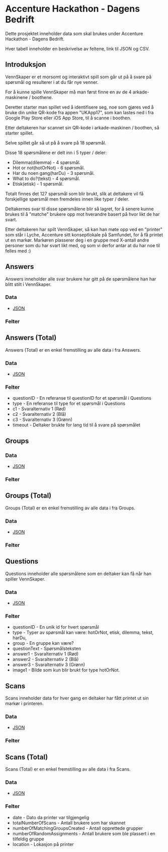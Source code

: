 # Accenture Hackathon - Dagens Bedrift

Dette prosjektet inneholder data som skal brukes under Accenture Hackathon - Dagens Bedrift.

Hver tabell inneholder en beskrivelse av feltene, link til JSON og CSV.

## Introduksjon

VennSkaper er et morsomt og interaktivt spill som går ut på å svare på spørsmål og resulterer i at du får nye venner.

For å kunne spille VennSkaper må man først finne en av de 4 arkade-maskinene / boothene.

Deretter starter man spillet ved å identifisere seg, noe som gjøres ved å bruke din unike QR-kode fra appen "UKApp17", som kan lastes ned i fra Google Play Store eller iOS App Store, til å scanne i boothen.

Etter deltakeren har scannet sin QR-kode i arkade-maskinen / boothen, så starter spillet.

Selve spillet går så ut på å svare på 18 spørsmål.

Disse 18 spørsmålene er delt inn i 5 typer / deler:

* Dilemma(dilemma) - 4 spørsmål.
* Hot or not(hotOrNot) - 6 spørsmål.
* Har du noen gang(harDu) - 3 spørsmål.
* What to do?(tekst) - 4 spørsmål.
* Etisk(etisk) - 1 spørsmål.

Totalt finnes det 127 spørsmål som blir brukt, slik at deltakere vil få forskjellige spørsmål men fremdeles innen like typer / deler.

Deltakernes svar til disse spørsmålene blir så lagret, for å senere kunne brukes til å "matche" brukere opp mot hverandre basert på hvor likt de har svart.

Etter deltakeren har spilt VennSkaper, så kan han møte opp ved en "printer" som står i Lyche, Accenture sitt konseptlokale på Samfundet, for å få printet ut en markør.
Markøren plasserer deg i en gruppe med X-antall andre personer som du har svart likt med, og som vi derfor antar at du har noe til felles med :)

## Answers

Answers inneholder alle svar brukere har gitt på de spørsmålene han har blitt stilt i VennSkaper.

### Data

* [JSON](https://github.com/langz/dagensbedrift/blob/master/answers/answers.json)

### Felter



## Answers (Total)

Answers (Total) er en enkel fremstilling av alle data i fra Answers.

### Data

* [JSON](https://github.com/langz/dagensbedrift/blob/master/answers-total/answers-total.json)

### Felter

* questionID - En referanse til questionID for et spørsmål i Questions
* type - En referanse til type for et spørsmål i Questions
* c1 - Svaralternativ 1 (Rød) 
* c2 - Svaralternativ 2 (Blå)
* c3 - Svaralternativ 3 (Grønn) 
* timeout - Deltaker brukte for lang tid til å svare på spørsmålet

## Groups

### Data

* [JSON](https://github.com/langz/dagensbedrift/blob/master/groups/groups.json)

### Felter



## Groups (Total)

Groups (Total) er en enkel fremstilling av alle data i fra Groups.

### Data

* [JSON](https://github.com/langz/dagensbedrift/blob/master/groups-total/groups-total.json)

### Felter

## Questions

Questions inneholder alle spørsmålene som en deltaker kan få når han spiller VennSkaper.

### Data

* [JSON](https://github.com/langz/dagensbedrift/blob/master/questions/questions.json)

### Felter

* questionID - En unik id for hvert spørsmål
* type - Typer av spørsmål kan være: hotOrNot, etisk, dilemma, tekst, harDu, 
* group - En gruppe kan være?
* questionText - Spørsmålsteksten
* answer1 - Svaralternativ 1 (Rød)
* answer2 - Svaralternativ 2 (Blå)
* answer3 - Svaralternativ 3 (Grønn)
* image1 - Bilde som kun blir brukt for type hotOrNot.

## Scans

Scans inneholder data for hver gang en deltaker har fått printet ut sin markør i printeren.

### Data

* [JSON](https://github.com/langz/dagensbedrift/blob/master/scans/scans.json)

### Felter



## Scans (Total)

Scans (Total) er en enkel fremstilling av alle data i fra Scans.

### Data

* [JSON](https://github.com/langz/dagensbedrift/blob/master/scans-total/scans-total.json)

### Felter

* date - Dato da printer var tilgjengelig
* totalNumberOfScans - Antall brukere som har skannet
* numberOfMatchingGroupsCreated - Antall opprettede grupper
* numberOfRandomAssignments - Antall brukere som ble plassert i en tilfeldig gruppe
* location - Lokasjon på printer